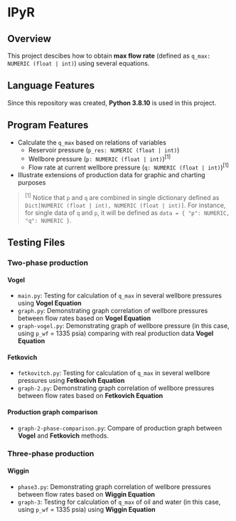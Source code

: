 # IPyR

## Overview
This project descibes how to obtain **max flow rate** (defined as `q_max: NUMERIC (float | int)`) using several equations.

## Language Features
Since this repository was created, **Python 3.8.10** is used in this project.

## Program Features
- Calculate the `q_max` based on relations of variables
    - Reservoir pressure (`p_res: NUMERIC (float | int)`)
    - Wellbore pressure (`p: NUMERIC (float | int)`)<sup>[1]</sup>
    - Flow rate at current wellbore pressure (`q: NUMERIC (float | int)`)<sup>[1]</sup>
- Illustrate extensions of production data for graphic and charting purposes
    
> <sup>[1]</sup> Notice that `p` and `q` are combined in single dictionary defined as `Dict[NUMERIC (float | int), NUMERIC (float | int)]`. For instance, for single data of `q` and `p`, it will be defined as `data = { "p": NUMERIC, "q": NUMERIC }`.

## Testing Files
### Two-phase production
#### Vogel
- `main.py`: Testing for calculation of `q_max` in several wellbore pressures using **Vogel Equation**
- `graph.py`: Demonstrating graph correlation of wellbore pressures between flow rates based on **Vogel Equation**
- `graph-vogel.py`: Demonstrating graph of wellbore pressure (in this case, using `p_wf` = 1335 psia) comparing with real production data **Vogel Equation**

#### Fetkovich
- `fetkovitch.py`: Testing for calculation of `q_max` in several wellbore pressures using **Fetkocivh Equation**
- `graph-2.py`: Demonstrating graph correlation of wellbore pressures between flow rates based on  **Fetkovich Equation**

#### Production graph comparison
- `graph-2-phase-comparison.py`: Compare of production graph between **Vogel** and **Fetkovich** methods.

### Three-phase production
#### Wiggin
- `phase3.py`: Demonstrating graph correlation of wellbore pressures between flow rates based on **Wiggin Equation**
- `graph-3`: Testing for calculation of `q_max` of oil and water (in this case, using `p_wf` = 1335 psia) using **Wiggin Equation**